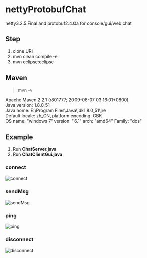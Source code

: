 # nettyProtobufChat
netty3.2.5.Final and protobuf2.4.0a for console/gui/web chat

## Step
1. clone URI
2. mvn clean compile -e
3. mvn eclipse:eclipse

## Maven
> mvn -v

Apache Maven 2.2.1 (r801777; 2009-08-07 03:16:01+0800)  
Java version: 1.8.0_51  
Java home: E:\Program Files\Java\jdk1.8.0_51\jre  
Default locale: zh_CN, platform encoding: GBK  
OS name: "windows 7" version: "6.1" arch: "amd64" Family: "dos"

## Example
1. Run **ChatServer.java**
2. Run **ChatClientGui.java**

### connect
![connect](http://cejdh.img47.wal8.com/img47/533449_20151202165458/145109985783.png)

### sendMsg
![sendMsg](http://cejdh.img47.wal8.com/img47/533449_20151202165458/145109985794.png)

### ping
![ping](http://cejdh.img47.wal8.com/img47/533449_20151202165458/1451099858.png)

### disconnect
![disconnect](http://cejdh.img47.wal8.com/img47/533449_20151202165458/145109985806.png)